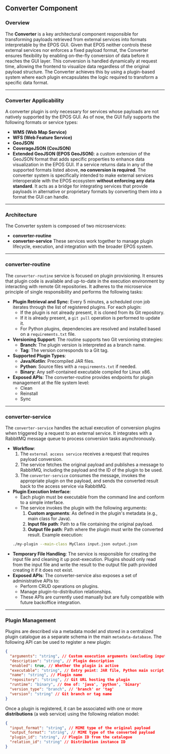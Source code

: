 ## Converter Component

### Overview

The **Converter** is a key architectural component responsible for transforming payloads retrieved from external services into formats interpretable by the EPOS GUI. Given that EPOS neither controls these external services nor enforces a fixed payload format, the Converter ensures flexibility by enabling on-the-fly conversion of data before it reaches the GUI layer.
This conversion is handled dynamically at request time, allowing the frontend to visualize data regardless of the original payload structure. The Converter achieves this by using a plugin-based system where each plugin encapsulates the logic required to transform a specific data format.

---

### Converter Applicability

A converter plugin is only necessary for services whose payloads are not natively supported by the EPOS GUI. As of now, the GUI fully supports the following formats or service types:

- **WMS (Web Map Service)**
- **WFS (Web Feature Service)**
- **GeoJSON**
- **CoverageJSON (CovJSON)**
- **Extended GeoJSON (EPOS GeoJSON)**: a custom extension of the GeoJSON format that adds specific properties to enhance data visualization in the EPOS GUI.
  If a service returns data in any of the supported formats listed above, **no conversion is required**. The converter system is specifically intended to make external services interoperable with the EPOS ecosystem **without enforcing any data standard**. It acts as a bridge for integrating services that provide payloads in alternative or proprietary formats by converting them into a format the GUI can handle.

---

### Architecture

The Converter system is composed of two microservices:

- **converter-routine**
- **converter-service**
  These services work together to manage plugin lifecycle, execution, and integration with the broader EPOS system.

---

### converter-routine

The `converter-routine` service is focused on plugin provisioning. It ensures that plugin code is available and up-to-date in the execution environment by interacting with remote Git repositories. It adheres to the microservice principle of single responsibility and performs the following tasks:

- **Plugin Retrieval and Sync**:
  Every 5 minutes, a scheduled cron job iterates through the list of registered plugins. For each plugin:
  - If the plugin is not already present, it is cloned from its Git repository.
  - If it is already present, a `git pull` operation is performed to update it.
  - For Python plugins, dependencies are resolved and installed based on a `requirements.txt` file.
- **Versioning Support**:
  The routine supports two Git versioning strategies:
  - **Branch**: The plugin version is interpreted as a branch name.
  - **Tag**: The version corresponds to a Git tag.
- **Supported Plugin Types**:
  - **Java/Kotlin**: Precompiled JAR files.
  - **Python**: Source files with a `requirements.txt` if needed.
  - **Binary**: Any self-contained executable compiled for Linux x86.
- **Exposed APIs**:
  The converter-routine provides endpoints for plugin management at the file system level:
  - Clean
  - Reinstall
  - Sync

---

### converter-service

The `converter-service` handles the actual execution of conversion plugins when triggered by a request to an external service. It integrates with a RabbitMQ message queue to process conversion tasks asynchronously.

- **Workflow**:
  1. The `external access service` receives a request that requires payload conversion.
  2. The service fetches the original payload and publishes a message to RabbitMQ, including the payload and the ID of the plugin to be used.
  3. The `converter-service` consumes the message, invokes the appropriate plugin on the payload, and sends the converted result back to the access service via RabbitMQ.
- **Plugin Execution Interface**:
  - Each plugin must be executable from the command line and conform to a simple interface.
  - The service invokes the plugin with the following arguments:
    1. **Custom arguments**: As defined in the plugin's metadata (e.g., main class for Java).
    2. **Input file path**: Path to a file containing the original payload.
    3. **Output file path**: Path where the plugin must write the converted result.
       Example execution:
  ```bash
  ./my-plugin --main-class MyClass input.json output.json
  ```
- **Temporary File Handling**:
  The service is responsible for creating the input file and cleaning it up post-execution. Plugins should only read from the input file and write the result to the output file path provided creating it if it does not exist.
- **Exposed APIs**:
  The converter-service also exposes a set of administrative APIs to:
  - Perform CRUD operations on plugins.
  - Manage plugin-to-distribution relationships.
  - These APIs are currently used manually but are fully compatible with future backoffice integration.

---

### Plugin Management

Plugins are described via a metadata model and stored in a centralized plugin catalogue as a separate schema in the main `metadata-database`. The following API can be used to register a new plugin:

```json
{
  "arguments": "string", // Custom execution arguments (excluding input/output paths)
  "description": "string", // Plugin description
  "enabled": true, // Whether the plugin is active
  "executable": "string", // Entry point: JAR file, Python main script, or binary name
  "name": "string", // Plugin name
  "repository": "string", // Git URL hosting the plugin
  "runtime": "binary", // One of: 'java', 'python', 'binary'
  "version_type": "branch", // 'branch' or 'tag'
  "version": "string" // Git branch or tag name
}
```

Once a plugin is registered, it can be associated with one or more **distributions** (a web service) using the following relation model:

```json
{
  "input_format": "string", // MIME type of the original payload
  "output_format": "string", // MIME type of the converted payload
  "plugin_id": "string", // Plugin ID from the catalogue
  "relation_id": "string" // Distribution instance ID
}
```
